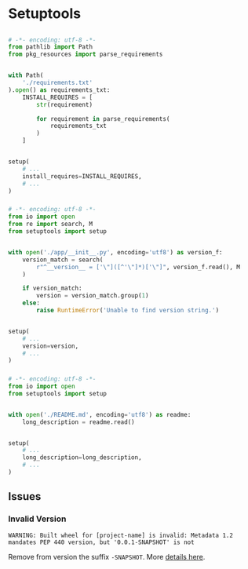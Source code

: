 # Setuptools

##

###

```py
# -*- encoding: utf-8 -*-
from pathlib import Path
from pkg_resources import parse_requirements


with Path(
    './requirements.txt'
).open() as requirements_txt:
    INSTALL_REQUIRES = [
        str(requirement)

        for requirement in parse_requirements(
            requirements_txt
        )
    ]


setup(
    # ...
    install_requires=INSTALL_REQUIRES,
    # ...
)
```

<!-- ```py
from os import path


def _read_reqs(relpath):
    fullpath = path.join(path.dirname(__file__), relpath)

    with open(fullpath) as f:
        return [s.strip() for s in f.readlines()
                if (s.strip() and not s.startswith('#'))]


INSTALL_REQUIRES = [line for line in _read_reqs('requirements.txt') if "://" not in line]
DEV_REQUIRES = [line for line in _read_reqs('requirements-dev.txt') if "://" not in line]
TEST_REQUIRES = [line for line in _read_reqs('requirements-test.txt') if "://" not in line]


setup(
    # ...
    install_requires=INSTALL_REQUIRES,
    extras_require={
        'dev': DEV_REQUIRES,
        'test': TEST_REQUIRES,
    },
    # ...
)
``` -->

###

```py
# -*- encoding: utf-8 -*-
from io import open
from re import search, M
from setuptools import setup


with open('./app/__init__.py', encoding='utf8') as version_f:
    version_match = search(
        r"^__version__ = ['\"]([^'\"]*)['\"]", version_f.read(), M
    )

    if version_match:
        version = version_match.group(1)
    else:
        raise RuntimeError('Unable to find version string.')


setup(
    # ...
    version=version,
    # ...
)
```

###

```py
# -*- encoding: utf-8 -*-
from io import open
from setuptools import setup


with open('./README.md', encoding='utf8') as readme:
    long_description = readme.read()


setup(
    # ...
    long_description=long_description,
    # ...
)
```

## Issues

### Invalid Version

```log
WARNING: Built wheel for [project-name] is invalid: Metadata 1.2 mandates PEP 440 version, but '0.0.1-SNAPSHOT' is not
```

Remove from version the suffix `-SNAPSHOT`. More [details here](https://www.python.org/dev/peps/pep-0440/).
